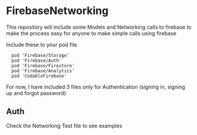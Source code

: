 # FirebaseNetworking
This repository will include some Models and Networking calls to firebase to make the process easy for anyone to make simple calls using firebase 

Include these to your pod file
```
  pod 'Firebase/Storage'
  pod 'Firebase/Auth'
  pod 'Firebase/Firestore'
  pod 'Firebase/Analytics'
  pod 'CodableFirebase'
```

For now, I have included 3 files only for Authentication (signing in, signing up and forgot password) 
## Auth

Check the Networking Test file to see examples
